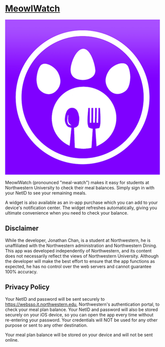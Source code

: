 [App Store link]: https://itunes.apple.com/us/app/meowlwatch-for-northwestern-university-dining/id1219875692

# [MeowlWatch][App Store link]
[![](512.png)][App Store link]

MeowlWatch (pronounced "meal-watch") makes it easy for students at Northwestern University to check their meal balances. Simply sign in with your NetID to see your remaining meals.

A widget is also available as an in-app purchase which you can add to your device's notification center. The widget refreshes automatically, giving you ultimate convenience when you need to check your balance.

## Disclaimer

While the developer, Jonathan Chan, is a student at Northwestern, he is unaffiliated with the Northwestern administration and Northwestern Dining. This app was developed independently of Northwestern, and its content does not necessarily reflect the views of Northwestern University. Although the developer will make the best effort to ensure that the app functions as expected, he has no control over the web servers and cannot guarantee 100% accuracy.

## Privacy Policy

Your NetID and password will be sent securely to https://websso.it.northwestern.edu, Northwestern's authentication portal, to check your meal plan balance. Your NetID and password will also be stored securely on your iOS device, so you can open the app every time without re-entering your password. Your credentials will NOT be used for any other purpose or sent to any other destination.

Your meal plan balance will be stored on your device and will not be sent online.
